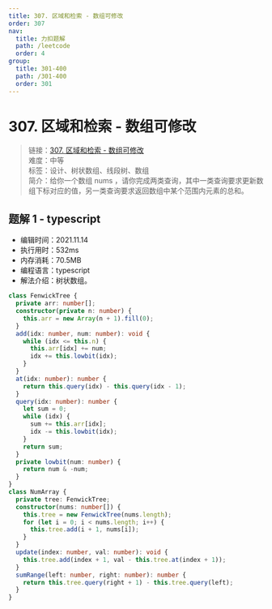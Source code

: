 ```yaml
---
title: 307. 区域和检索 - 数组可修改
order: 307
nav:
  title: 力扣题解
  path: /leetcode
  order: 4
group:
  title: 301-400
  path: /301-400
  order: 301
---
```


# 307. 区域和检索 - 数组可修改

> 链接：[307. 区域和检索 - 数组可修改](https://leetcode-cn.com/problems/range-sum-query-mutable/)  
> 难度：中等  
> 标签：设计、树状数组、线段树、数组  
> 简介：给你一个数组 nums ，请你完成两类查询，其中一类查询要求更新数组下标对应的值，另一类查询要求返回数组中某个范围内元素的总和。

## 题解 1 - typescript

- 编辑时间：2021.11.14
- 执行用时：532ms
- 内存消耗：70.5MB
- 编程语言：typescript
- 解法介绍：树状数组。

```typescript
class FenwickTree {
  private arr: number[];
  constructor(private n: number) {
    this.arr = new Array(n + 1).fill(0);
  }
  add(idx: number, num: number): void {
    while (idx <= this.n) {
      this.arr[idx] += num;
      idx += this.lowbit(idx);
    }
  }
  at(idx: number): number {
    return this.query(idx) - this.query(idx - 1);
  }
  query(idx: number): number {
    let sum = 0;
    while (idx) {
      sum += this.arr[idx];
      idx -= this.lowbit(idx);
    }
    return sum;
  }
  private lowbit(num: number) {
    return num & -num;
  }
}
class NumArray {
  private tree: FenwickTree;
  constructor(nums: number[]) {
    this.tree = new FenwickTree(nums.length);
    for (let i = 0; i < nums.length; i++) {
      this.tree.add(i + 1, nums[i]);
    }
  }
  update(index: number, val: number): void {
    this.tree.add(index + 1, val - this.tree.at(index + 1));
  }
  sumRange(left: number, right: number): number {
    return this.tree.query(right + 1) - this.tree.query(left);
  }
}
```
